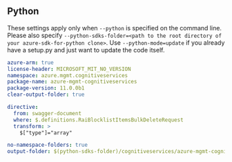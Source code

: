 ## Python

These settings apply only when `--python` is specified on the command line.
Please also specify `--python-sdks-folder=<path to the root directory of your azure-sdk-for-python clone>`.
Use `--python-mode=update` if you already have a setup.py and just want to update the code itself.

``` yaml $(python) 
azure-arm: true
license-header: MICROSOFT_MIT_NO_VERSION
namespace: azure.mgmt.cognitiveservices
package-name: azure-mgmt-cognitiveservices
package-version: 11.0.0b1
clear-output-folder: true
```

```yaml
directive:
  from: swagger-document
  where: $.definitions.RaiBlocklistItemsBulkDeleteRequest
  transform: >
    $["type"]="array"
```

``` yaml $(python)
no-namespace-folders: true
output-folder: $(python-sdks-folder)/cognitiveservices/azure-mgmt-cognitiveservices/azure/mgmt/cognitiveservices
```
